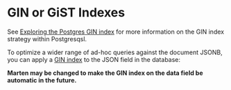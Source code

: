 # GIN or GiST Indexes

See [Exploring the Postgres GIN index](https://hashrocket.com/blog/posts/exploring-postgres-gin-index) for more information on the GIN index strategy within Postgresqsl.

To optimize a wider range of ad-hoc queries against the document JSONB, you can apply a [GIN index](http://www.postgresql.org/docs/9.4/static/gin.html) to
the JSON field in the database:

<!-- snippet: sample_IndexExamples -->
<!-- endSnippet -->

**Marten may be changed to make the GIN index on the data field be automatic in the future.**
